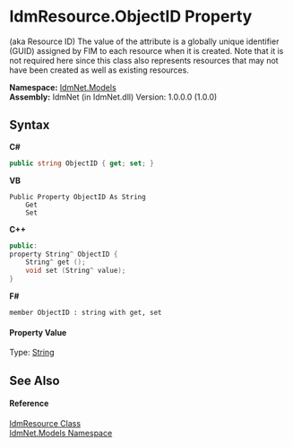 # IdmResource.ObjectID Property 
 

(aka Resource ID) The value of the attribute is a globally unique identifier (GUID) assigned by FIM to each resource when it is created. Note that it is not required here since this class also represents resources that may not have been created as well as existing resources.

**Namespace:**&nbsp;<a href="N_IdmNet_Models">IdmNet.Models</a><br />**Assembly:**&nbsp;IdmNet (in IdmNet.dll) Version: 1.0.0.0 (1.0.0)

## Syntax

**C#**<br />
``` C#
public string ObjectID { get; set; }
```

**VB**<br />
``` VB
Public Property ObjectID As String
	Get
	Set
```

**C++**<br />
``` C++
public:
property String^ ObjectID {
	String^ get ();
	void set (String^ value);
}
```

**F#**<br />
``` F#
member ObjectID : string with get, set

```


#### Property Value
Type: <a href="http://msdn2.microsoft.com/en-us/library/s1wwdcbf" target="_blank">String</a>

## See Also


#### Reference
<a href="T_IdmNet_Models_IdmResource">IdmResource Class</a><br /><a href="N_IdmNet_Models">IdmNet.Models Namespace</a><br />